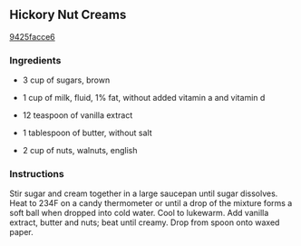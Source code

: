 ## Hickory Nut Creams

[9425facce6](http://www.food.com/recipe/hickory-nut-creams-141193)

### Ingredients

 - 3 cup of sugars, brown

 - 1 cup of milk, fluid, 1% fat, without added vitamin a and vitamin d

 - 12 teaspoon of vanilla extract

 - 1 tablespoon of butter, without salt

 - 2 cup of nuts, walnuts, english

### Instructions

Stir sugar and cream together in a large saucepan until sugar dissolves. Heat to 234F on a candy thermometer or until a drop of the mixture forms a soft ball when dropped into cold water. Cool to lukewarm. Add vanilla extract, butter and nuts; beat until creamy. Drop from spoon onto waxed paper.
